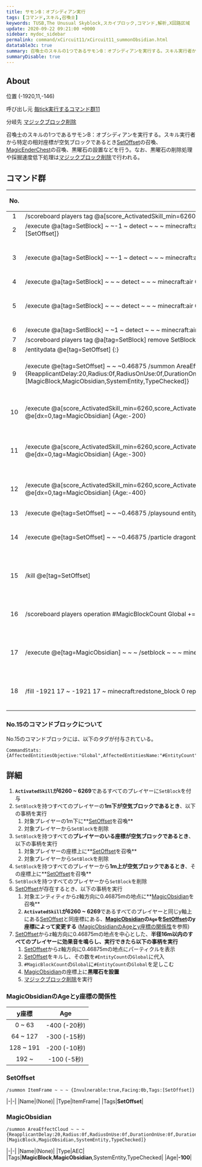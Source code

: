 ```yaml
---
title: サモンB：オブシディアン実行
tags: [コマンド,スキル,召喚士]
keywords: TUSB,The Unusual Skyblock,スカイブロック,コマンド,解析,X回路区域
update: 2020-09-22 09:21:00 +0000
sidebar: mydoc_sidebar
permalink: command/xCircuit11/xCircuit11_summonObsidian.html
datatable3c: true
summary: 召喚士のスキルの1つであるサモンB：オブシディアンを実行する。スキル実行者から特定の相対座標が空気ブロックであるときSetOffsetの召喚、MagicEnderChestの召喚、黒曜石の設置などを行う。なお、黒曜石の削除処理や採掘速度低下処理はマジックブロック削除で行われる。
summaryDisable: true
---
```


## About

<span class="tagYellow">位置</span> (-1920,11,-146)

<span class="tagBlack">呼び出し元</span> [毎tick実行するコマンド群11]({{site.baseurl}}/command/xCircuit11/xCircuit11_command.html)

<span class="tagBlue">分岐先</span> [マジックブロック削除]({{site.baseurl}}/command/xCircuit11/xCircuit11_magicBlockDelete.html)

召喚士のスキルの1つであるサモンB：オブシディアンを実行する。スキル実行者から特定の相対座標が空気ブロックであるとき[SetOffset](#setoffset)の召喚、[MagicEnderChest](#magicenderchest)の召喚、黒曜石の設置などを行う。なお、黒曜石の削除処理や採掘速度低下処理は[マジックブロック削除]({{site.baseurl}}/command/xCircuit11/xCircuit11_magicBlockDelete.html)で行われる。

## コマンド群

<div class="datatable3c-begin"></div>

|No.|コマンド|状態|
|:-:|-|-|
|1|/scoreboard players tag @a[score_ActivatedSkill_min=6260,score_ActivatedSkill=6269] add SetBlock|
|2|/execute @a[tag=SetBlock] ~ ~-1 ~ detect ~ ~ ~ minecraft:air 0 /summon ItemFrame ~ ~ ~ {Invulnerable:true,Facing:0b,Tags:[SetOffset]}|
|3|/execute @a[tag=SetBlock] ~ ~-1 ~ detect ~ ~ ~ minecraft:air 0 /scoreboard players tag @a[c=1] remove SetBlock|条件付き|
|4|/execute @a[tag=SetBlock] ~ ~ ~ detect ~ ~ ~ minecraft:air 0 /summon ItemFrame ~ ~ ~ {Invulnerable:true,Facing:0b,Tags:[SetOffset]}|
|5|/execute @a[tag=SetBlock] ~ ~ ~ detect ~ ~ ~ minecraft:air 0 /scoreboard players tag @a[c=1] remove SetBlock|条件付き|
|6|/execute @a[tag=SetBlock] ~ ~1 ~ detect ~ ~ ~ minecraft:air 0 /summon ItemFrame ~ ~ ~ {Invulnerable:true,Facing:0b,Tags:[SetOffset]}|
|7|/scoreboard players tag @a[tag=SetBlock] remove SetBlock|
|8|/entitydata @e[tag=SetOffset] {:}|
|9|/execute @e[tag=SetOffset] ~ ~ ~0.46875 /summon AreaEffectCloud ~ ~ ~ {ReapplicantDelay:20,Radius:0f,RadiusOnUse:0f,DurationOnUse:0f,Duration:0,RadiusPerTick:0f,WaitTime:1,Age:-100,Particle:take,Tags:[MagicBlock,MagicObsidian,SystemEntity,TypeChecked]}|条件付き|
|10|/execute @a[score_ActivatedSkill_min=6260,score_ActivatedSkill=6269] ~ 0 ~ /execute @e[dy=191,tag=SetOffset] ~ ~ ~ /entitydata @e[dx=0,tag=MagicObsidian] {Age:-200}|条件付き|
|11|/execute @a[score_ActivatedSkill_min=6260,score_ActivatedSkill=6269] ~ 0 ~ /execute @e[dy=127,tag=SetOffset] ~ ~ ~ /entitydata @e[dx=0,tag=MagicObsidian] {Age:-300}|条件付き|
|12|/execute @a[score_ActivatedSkill_min=6260,score_ActivatedSkill=6269] ~ 0 ~ /execute @e[dy=63,tag=SetOffset] ~ ~ ~ /entitydata @e[dx=0,tag=MagicObsidian] {Age:-400}|条件付き|
|13|/execute @e[tag=SetOffset] ~ ~ ~0.46875 /playsound entity.zombie.attack_iron_door master @a[r=16] ~ ~ ~ 1 0.6 0|
|14|/execute @e[tag=SetOffset] ~ ~ ~0.46875 /particle dragonbreath ~ ~ ~ 0.5 0.5 0.5 0.1 30 force|条件付き|
|15|/kill @e[tag=SetOffset]|条件付き|
|16|/scoreboard players operation #MagicBlockCount Global += #EntityCount Global|条件付き|
|17|/execute @e[tag=MagicObsidian] ~ ~ ~ /setblock ~ ~ ~ minecraft:obsidian 0 keep|条件付き|
|18|/fill -1921 17 ~ -1921 17 ~ minecraft:redstone_block 0 replace minecraft:lapis_block 0 ###ブロック削除クロック|条件付き|

<div class="datatable3c-end"></div>

### No.15のコマンドブロックについて

No.15のコマンドブロックには、以下のタグが付与されている。

```mcfunction
CommandStats:{AffectedEntitiesObjective:"Global",AffectedEntitiesName:"#EntityCount"}
```

## 詳細

1. **`ActivatedSkill`が6260 ~ 6269**であるすべてのプレイヤーに`SetBlock`を付与
2. `SetBlock`を持つすべてのプレイヤーの**1m下が空気ブロックであるとき**、以下の事柄を実行
   1. 対象プレイヤーの1m下に**[SetOffset](#setoffset)を召喚**
   2. 対象プレイヤーから`SetBlock`を削除
3. `SetBlock`を持つすべての**プレイヤーのいる座標が空気ブロックであるとき**、以下の事柄を実行
   1. 対象プレイヤーの座標上に**[SetOffset](#setoffset)を召喚**
   2. 対象プレイヤーから`SetBlock`を削除
4. `SetBlock`を持つすべてのプレイヤーから**1m上が空気ブロックであるとき**、その座標上に**[SetOffset](#setoffset)を召喚**
5. `SetBlock`を持つすべてのプレイヤーから`SetBlock`を削除
6. [SetOffset](#setoffset)が存在するとき、以下の事柄を実行
   1. 対象エンティティからz軸方向に0.46875mの地点に**[MagicObsidian](#magicobsidian)を召喚**
   2. **`ActivatedSkill`が6260 ~ 6269**であるすべてのプレイヤーと同じy軸上にある[SetOffset](#setoffset)と同座標にある、**[MagicObsidian](#magicobsidian)の`Age`を[SetOffset](#setoffset)のy座標によって変更する** ([MagicObsidianのAgeとy座標の関係性](#magicobsidianのageとy座標の関係性)を参照)
7. [SetOffset](#setoffset)からz軸方向に0.46875mの地点を中心とした、**半径16m以内のすべてのプレイヤーに効果音を鳴らし、実行できたら以下の事柄を実行**
   1. [SetOffset](#setoffset)からz軸方向に0.46875mの地点にパーティクルを表示
   2. [SetOffset](#setoffset)をキルし、その数を`#EntityCount`の`Global`に代入
   3. `#MagicBlockCount`の`Global`に`#EntityCount`の`Global`を足しこむ
   4. [MagicObsidian](#magicobsidian)の座標上に**黒曜石を設置**
   5. [マジックブロック削除]({{site.baseurl}}/command/xCircuit11/xCircuit11_magicBlockDelete.html)を実行

### MagicObsidianのAgeとy座標の関係性

|y座標|Age|
|:-:|:-:|
|0 ~ 63|-400 (-20秒)|
|64 ~ 127|-300 (-15秒)|
|128 ~ 191|-200 (-10秒)|
|192 ~ |-100 (-5秒)|

### SetOffset

```mcfunction
/summon ItemFrame ~ ~ ~ {Invulnerable:true,Facing:0b,Tags:[SetOffset]}
```

|-|-|
|Name|(None)|
|Type|ItemFrame|
|Tags|**SetOffset**|

### MagicObsidian

```mcfunctino
/summon AreaEffectCloud ~ ~ ~ {ReapplicantDelay:20,Radius:0f,RadiusOnUse:0f,DurationOnUse:0f,Duration:0,RadiusPerTick:0f,WaitTime:1,Age:-100,Particle:take,Tags:[MagicBlock,MagicObsidian,SystemEntity,TypeChecked]}
```

|-|-|
|Name|(None)|
|Type|AEC|
|Tags|**MagicBlock**,**MagicObsidian**,SystemEntity,TypeChecked|
|Age|**-100**|
